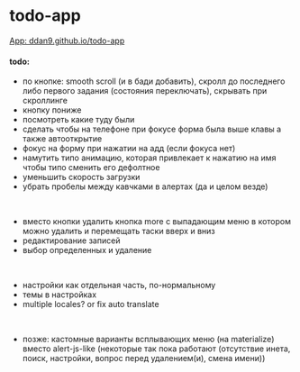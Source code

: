 # todo-app

[App: ddan9.github.io/todo-app](https://ddan9.github.io/todo-app)

#### todo:

- по кнопке: smooth scroll (и в бади добавить), скролл до последнего либо первого задания (состояния переключать), скрывать при скроллинге
- кнопку пониже
- посмотреть какие туду были
- сделать чтобы на телефоне при фокусе форма была выше клавы а также автооткрытие
- фокус на форму при нажатии на адд (если фокуса нет)
- намутить типо анимацию, которая привлекает к нажатию на имя чтобы типо сменить его дефолтное
- уменьшить скорость загрузки
- убрать пробелы между кавчками в алертах (да и целом везде)

<br/>

- вместо кнопки удалить кнопка more с выпадающим меню в котором можно удалить и перемещать таски вверх и вниз
- редактирование записей
- выбор определенных и удаление

<br/>

- настройки как отдельная часть, по-нормальному
- темы в настройках
- multiple locales? or fix auto translate

<br/>

- позже: кастомные варианты всплывающих меню (на materialize) вместо alert-js-like (некоторые так пока работают (отсутствие инета, поиск, настройки, вопрос перед удалением(и), смена имени))
